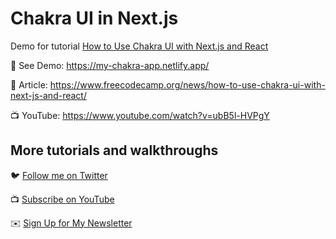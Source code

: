 # Chakra UI in Next.js

Demo for tutorial [How to Use Chakra UI with Next.js and React](https://www.youtube.com/watch?v=ubB5l-HVPgY)

🚀 See Demo: https://my-chakra-app.netlify.app/

📝 Article: https://www.freecodecamp.org/news/how-to-use-chakra-ui-with-next-js-and-react/

📺 YouTube: https://www.youtube.com/watch?v=ubB5l-HVPgY

## More tutorials and walkthroughs

🐦 [Follow me on Twitter](https://twitter.com/colbyfayock)

📺 [Subscribe on YouTube](https://www.youtube.com/colbyfayock)

✉️ [Sign Up for My Newsletter](https://colbyfayock.com/newsletter)
